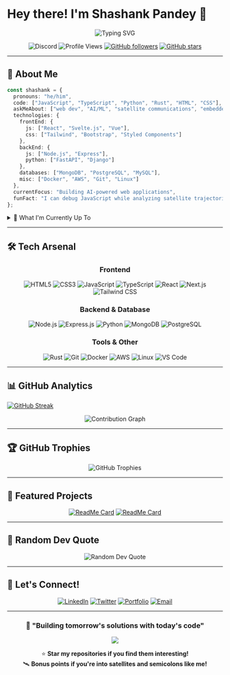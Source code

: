 # Hey there! I'm Shashank Pandey 👋

<div align="center">
  <img src="https://readme-typing-svg.demolab.com?font=Fira+Code&size=22&pause=1000&color=00D9FF&center=true&vCenter=true&width=600&lines=Full-Stack+Developer+%7C+AI+Explorer;Satellite+Communications+Enthusiast;Building+the+Future%2C+One+Line+at+a+Time" alt="Typing SVG" />
</div>

<div align="center">
  
  ![Discord](https://dcbadge.limes.pink/api/shield/1201129677457215558)
  ![Profile Views](https://komarev.com/ghpvc/?username=shashankpandey04&color=blueviolet&style=flat-square)
  [![GitHub followers](https://img.shields.io/github/followers/shashankpandey04?label=Followers&style=social)](https://github.com/shashankpandey04?tab=followers)
  [![GitHub stars](https://img.shields.io/github/stars/shashankpandey04?label=Stars&style=social)](https://github.com/shashankpandey04)
  
</div>

---

## 🚀 About Me

```typescript
const shashank = {
  pronouns: "he/him",
  code: ["JavaScript", "TypeScript", "Python", "Rust", "HTML", "CSS"],
  askMeAbout: ["web dev", "AI/ML", "satellite communications", "embedded systems"],
  technologies: {
    frontEnd: {
      js: ["React", "Svelte.js", "Vue"],
      css: ["Tailwind", "Bootstrap", "Styled Components"]
    },
    backEnd: {
      js: ["Node.js", "Express"],
      python: ["FastAPI", "Django"]
    },
    databases: ["MongoDB", "PostgreSQL", "MySQL"],
    misc: ["Docker", "AWS", "Git", "Linux"]
  },
  currentFocus: "Building AI-powered web applications",
  funFact: "I can debug JavaScript while analyzing satellite trajectories 🛰️"
};
```

<details>
<summary>🎯 What I'm Currently Up To</summary>
<br>

- 🔭 Deep diving into **Advanced React Patterns** and **Node.js Microservices**
- 🤖 Exploring **AI/ML with Python** - building smarter applications
- 🛰️ Researching **Satellite Communication protocols** and **Signal Processing**
- 🦀 Learning **Rust** for system-level programming
- 📡 Studying **RTOS** and **Embedded Systems** for defense applications
- 💡 ADHD-powered productivity - always juggling multiple exciting projects!

</details>

---

## 🛠️ Tech Arsenal

<div align="center">

### Frontend
![HTML5](https://img.shields.io/badge/HTML5-E34F26?style=for-the-badge&logo=html5&logoColor=white)
![CSS3](https://img.shields.io/badge/CSS3-1572B6?style=for-the-badge&logo=css3&logoColor=white)
![JavaScript](https://img.shields.io/badge/JavaScript-F7DF1E?style=for-the-badge&logo=javascript&logoColor=black)
![TypeScript](https://img.shields.io/badge/TypeScript-007ACC?style=for-the-badge&logo=typescript&logoColor=white)
![React](https://img.shields.io/badge/React-20232A?style=for-the-badge&logo=react&logoColor=61DAFB)
![Next.js](https://img.shields.io/badge/Next.js-000000?style=for-the-badge&logo=next.js&logoColor=white)
![Tailwind CSS](https://img.shields.io/badge/Tailwind_CSS-38B2AC?style=for-the-badge&logo=tailwind-css&logoColor=white)

### Backend & Database
![Node.js](https://img.shields.io/badge/Node.js-43853D?style=for-the-badge&logo=node.js&logoColor=white)
![Express.js](https://img.shields.io/badge/Express.js-404D59?style=for-the-badge&logo=express&logoColor=white)
![Python](https://img.shields.io/badge/Python-3776AB?style=for-the-badge&logo=python&logoColor=white)
![MongoDB](https://img.shields.io/badge/MongoDB-4EA94B?style=for-the-badge&logo=mongodb&logoColor=white)
![PostgreSQL](https://img.shields.io/badge/PostgreSQL-316192?style=for-the-badge&logo=postgresql&logoColor=white)

### Tools & Other
![Rust](https://img.shields.io/badge/Rust-000000?style=for-the-badge&logo=rust&logoColor=white)
![Git](https://img.shields.io/badge/Git-F05032?style=for-the-badge&logo=git&logoColor=white)
![Docker](https://img.shields.io/badge/Docker-2496ED?style=for-the-badge&logo=docker&logoColor=white)
![AWS](https://img.shields.io/badge/AWS-232F3E?style=for-the-badge&logo=amazon&logoColor=white)
![Linux](https://img.shields.io/badge/Linux-FCC624?style=for-the-badge&logo=linux&logoColor=black)
![VS Code](https://img.shields.io/badge/VS_Code-007ACC?style=for-the-badge&logo=visual-studio-code&logoColor=white)

</div>

---

## 📊 GitHub Analytics

[![GitHub Streak](https://streak-stats.demolab.com?user=shashankpandey04&theme=dark&hide_border=true)](https://git.io/streak-stats)

<div align="center">
  <img src="https://github-readme-activity-graph.vercel.app/graph?username=shashankpandey04&theme=tokyo-night&hide_border=true" alt="Contribution Graph"/>
</div>

---

## 🏆 GitHub Trophies

<div align="center">
  <img src="https://github-profile-trophy.vercel.app/?username=shashankpandey04&theme=tokyonight&no-frame=false&no-bg=false&margin-w=4" alt="GitHub Trophies"/>
</div>

---

## 💼 Featured Projects

<div align="center">

[![ReadMe Card](https://github-readme-stats.vercel.app/api/pin/?username=shashankpandey04&repo=Cyni&theme=tokyonight)](https://github.com/shashankpandey04/Cyni)
[![ReadMe Card](https://github-readme-stats.vercel.app/api/pin/?username=shashankpandey04&repo=Event-Mailer&theme=tokyonight)](https://github.com/shashankpandey04/Event-Mailer)

</div>

---

## 🌟 Random Dev Quote

<div align="center">
  <img src="https://quotes-github-readme.vercel.app/api?type=horizontal&theme=tokyonight" alt="Random Dev Quote"/>
</div>

---

## 🤝 Let's Connect!

<div align="center">
  
[![LinkedIn](https://img.shields.io/badge/LinkedIn-0077B5?style=for-the-badge&logo=linkedin&logoColor=white)](https://www.linkedin.com/in/shashankpandey04/)
[![Twitter](https://img.shields.io/badge/Twitter-1DA1F2?style=for-the-badge&logo=twitter&logoColor=white)](https://x.com/ShashankP04)
[![Portfolio](https://img.shields.io/badge/Portfolio-FF5722?style=for-the-badge&logo=google-chrome&logoColor=white)](https://shashankpandey04.github.io)
[![Email](https://img.shields.io/badge/Email-D14836?style=for-the-badge&logo=gmail&logoColor=white)](mailto:contact.shashankpandey04@gmail.com)

</div>

---

<div align="center">
  
### 🎯 "Building tomorrow's solutions with today's code"

<img src="https://capsule-render.vercel.app/api?type=waving&color=gradient&height=100&section=footer&animation=twinkling"/>

⭐ **Star my repositories if you find them interesting!**  
🛰️ **Bonus points if you're into satellites and semicolons like me!**

</div>
